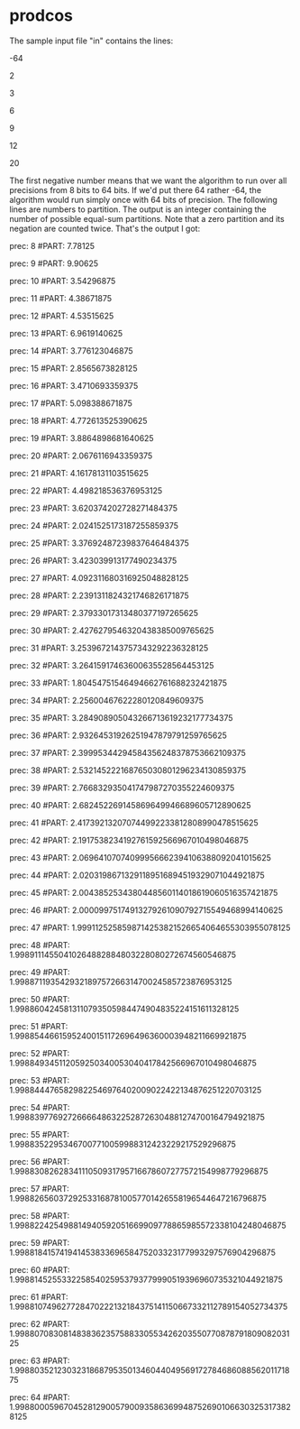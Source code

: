 # prodcos

The sample input file "in" contains the lines:


-64

2

3

6

9

12

20


The first negative number means that we want the algorithm to run over all precisions from 8 bits to 64 bits. If we'd put there 64 rather -64, the algorithm would run simply once with 64 bits of precision. The following lines are numbers to partition. The output is an integer containing the number of possible equal-sum partitions. Note that a zero partition and its negation are counted twice. That's the output I got:


prec: 8 #PART: 7.78125

prec: 9 #PART: 9.90625

prec: 10 #PART: 3.54296875

prec: 11 #PART: 4.38671875

prec: 12 #PART: 4.53515625

prec: 13 #PART: 6.9619140625

prec: 14 #PART: 3.776123046875

prec: 15 #PART: 2.8565673828125

prec: 16 #PART: 3.4710693359375

prec: 17 #PART: 5.098388671875

prec: 18 #PART: 4.772613525390625

prec: 19 #PART: 3.8864898681640625

prec: 20 #PART: 2.0676116943359375

prec: 21 #PART: 4.16178131103515625

prec: 22 #PART: 4.498218536376953125

prec: 23 #PART: 3.620374202728271484375

prec: 24 #PART: 2.0241525173187255859375

prec: 25 #PART: 3.37692487239837646484375

prec: 26 #PART: 3.423039913177490234375

prec: 27 #PART: 4.092311680316925048828125

prec: 28 #PART: 2.2391311824321746826171875

prec: 29 #PART: 2.37933017313480377197265625

prec: 30 #PART: 2.4276279546320438385009765625

prec: 31 #PART: 3.2539672143757343292236328125

prec: 32 #PART: 3.26415917463600635528564453125

prec: 33 #PART: 1.80454751546494662761688232421875

prec: 34 #PART: 2.25600467622280120849609375

prec: 35 #PART: 3.284908905043266713619232177734375

prec: 36 #PART: 2.93264531926251947879791259765625

prec: 37 #PART: 2.39995344294584356248378753662109375

prec: 38 #PART: 2.532145222168765030801296234130859375

prec: 39 #PART: 2.766832935041747987270355224609375

prec: 40 #PART: 2.682452269145869649946689605712890625

prec: 41 #PART: 2.417392132070744992233812808990478515625

prec: 42 #PART: 2.1917538234192761592566967010498046875

prec: 43 #PART: 2.06964107074099956662394106388092041015625

prec: 44 #PART: 2.02031986713291189516894519329071044921875

prec: 45 #PART: 2.0043852534380448560114018619060516357421875

prec: 46 #PART: 2.00009975174913279261090792715549468994140625

prec: 47 #PART: 1.9991125258598714253821526654064655303955078125

prec: 48 #PART: 1.99891114550410264882884803228080272674560546875

prec: 49 #PART: 1.99887119354293218975726631470024585723876953125

prec: 50 #PART: 1.9988604245813110793505984474904835224151611328125

prec: 51 #PART: 1.99885446615952400151172696496360003948211669921875

prec: 52 #PART: 1.998849345112059250340053040417842566967010498046875

prec: 53 #PART: 1.9988444765829822546976402009022422134876251220703125

prec: 54 #PART: 1.99883977692726666486322528726304881274700164794921875

prec: 55 #PART: 1.99883522953467007710059988312423229217529296875

prec: 56 #PART: 1.9988308262834111050931795716678607277572154998779296875

prec: 57 #PART: 1.998826560372925331687810057701426558196544647216796875

prec: 58 #PART: 1.998822425498814940592051669909778865985572338104248046875

prec: 59 #PART: 1.99881841574194145383369658475203323177993297576904296875

prec: 60 #PART: 1.998814525533225854025953793779990519396960735321044921875

prec: 61 #PART: 1.998810749627728470222132184375141150667332112789154052734375

prec: 62 #PART: 1.998807083081483836235758833055342620355077087879180908203125

prec: 63 #PART: 1.9988035212303231868795350134604404956917278468608856201171875

prec: 64 #PART: 1.99880005967045281290057900935863699487526901066303253173828125
